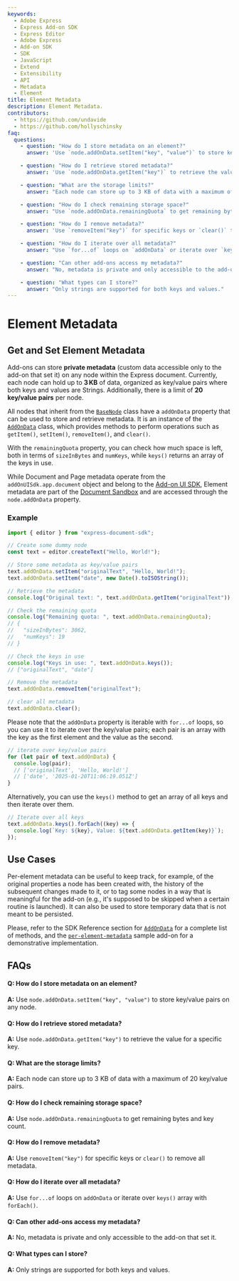 ```yaml
---
keywords:
  - Adobe Express
  - Express Add-on SDK
  - Express Editor
  - Adobe Express
  - Add-on SDK
  - SDK
  - JavaScript
  - Extend
  - Extensibility
  - API
  - Metadata
  - Element
title: Element Metadata
description: Element Metadata.
contributors:
  - https://github.com/undavide
  - https://github.com/hollyschinsky
faq:
  questions:
    - question: "How do I store metadata on an element?"
      answer: 'Use `node.addOnData.setItem("key", "value")` to store key/value pairs on any node.'

    - question: "How do I retrieve stored metadata?"
      answer: 'Use `node.addOnData.getItem("key")` to retrieve the value for a specific key.'

    - question: "What are the storage limits?"
      answer: "Each node can store up to 3 KB of data with a maximum of 20 key/value pairs."

    - question: "How do I check remaining storage space?"
      answer: "Use `node.addOnData.remainingQuota` to get remaining bytes and key count."

    - question: "How do I remove metadata?"
      answer: 'Use `removeItem("key")` for specific keys or `clear()` to remove all metadata.'

    - question: "How do I iterate over all metadata?"
      answer: "Use `for...of` loops on `addOnData` or iterate over `keys()` array with `forEach()`."

    - question: "Can other add-ons access my metadata?"
      answer: "No, metadata is private and only accessible to the add-on that set it."

    - question: "What types can I store?"
      answer: "Only strings are supported for both keys and values."
---
```


# Element Metadata

## Get and Set Element Metadata

Add-ons can store **private metadata** (custom data accessible only to the add-on that set it) on any node within the Express document. Currently, each node can hold up to **3 KB** of data, organized as key/value pairs where both keys and values are Strings. Additionally, there is a limit of **20 key/value pairs** per node.

All nodes that inherit from the [`BaseNode`](../../../references/document-sandbox/document-apis/classes/base-node.md) class have a `addOnData` property that can be used to store and retrieve metadata. It is an instance of the [`AddOnData`](../../../references/document-sandbox/document-apis/classes/add-on-data.md) class, which provides methods to perform operations such as `getItem()`, `setItem()`, `removeItem()`, and `clear()`.

With the `remainingQuota` property, you can check how much space is left, both in terms of `sizeInBytes` and `numKeys`, while `keys()` returns an array of the keys in use.

<InlineAlert slots="text" variant="info"/>

While Document and Page metadata operate from the `addOnUISdk.app.document` object and belong to the [Add-on UI SDK](../../../references/addonsdk/index.md), Element metadata are part of the [Document Sandbox](../../../references/document-sandbox/document-apis/index.md) and are accessed through the `node.addOnData` property.

### Example

```js
import { editor } from "express-document-sdk";

// Create some dummy node
const text = editor.createText("Hello, World!");

// Store some metadata as key/value pairs
text.addOnData.setItem("originalText", "Hello, World!");
text.addOnData.setItem("date", new Date().toISOString());

// Retrieve the metadata
console.log("Original text: ", text.addOnData.getItem("originalText"));

// Check the remaining quota
console.log("Remaining quota: ", text.addOnData.remainingQuota);
// {
//   "sizeInBytes": 3062,
//   "numKeys": 19
// }

// Check the keys in use
console.log("Keys in use: ", text.addOnData.keys());
// ["originalText", "date"]

// Remove the metadata
text.addOnData.removeItem("originalText");

// clear all metadata
text.addOnData.clear();
```

Please note that the `addOnData` property is iterable with `for...of` loops, so you can use it to iterate over the key/value pairs; each pair is an array with the key as the first element and the value as the second.

```js
// iterate over key/value pairs
for (let pair of text.addOnData) {
  console.log(pair);
  // ['originalText', 'Hello, World!']
  // ['date', '2025-01-20T11:06:19.051Z']
}
```

Alternatively, you can use the `keys()` method to get an array of all keys and then iterate over them.

```js
// Iterate over all keys
text.addOnData.keys().forEach((key) => {
  console.log(`Key: ${key}, Value: ${text.addOnData.getItem(key)}`);
});
```

## Use Cases

Per-element metadata can be useful to keep track, for example, of the original properties a node has been created with, the history of the subsequent changes made to it, or to tag some nodes in a way that is meaningful for the add-on (e.g., it's supposed to be skipped when a certain routine is launched). It can also be used to store temporary data that is not meant to be persisted.

Please, refer to the SDK Reference section for [`AddOnData`](../../../references/document-sandbox/document-apis/classes/add-on-data.md) for a complete list of methods, and the [`per-element-metadata`](https://github.com/AdobeDocs/express-add-on-samples/tree/main/document-sandbox-samples/per-element-metadata) sample add-on for a demonstrative implementation.

## FAQs

#### Q: How do I store metadata on an element?

**A:** Use `node.addOnData.setItem("key", "value")` to store key/value pairs on any node.

#### Q: How do I retrieve stored metadata?

**A:** Use `node.addOnData.getItem("key")` to retrieve the value for a specific key.

#### Q: What are the storage limits?

**A:** Each node can store up to 3 KB of data with a maximum of 20 key/value pairs.

#### Q: How do I check remaining storage space?

**A:** Use `node.addOnData.remainingQuota` to get remaining bytes and key count.

#### Q: How do I remove metadata?

**A:** Use `removeItem("key")` for specific keys or `clear()` to remove all metadata.

#### Q: How do I iterate over all metadata?

**A:** Use `for...of` loops on `addOnData` or iterate over `keys()` array with `forEach()`.

#### Q: Can other add-ons access my metadata?

**A:** No, metadata is private and only accessible to the add-on that set it.

#### Q: What types can I store?

**A:** Only strings are supported for both keys and values.
